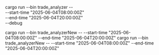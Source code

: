 cargo run --bin trade_analyzer -- \
  --start-time "2025-06-04T08:00:00Z" \
  --end-time "2025-06-04T20:00:00Z" \
  --debug

  cargo run --bin trade_analyzerNew -- --start-time "2025-06-04T08:00:00Z" --end-time "2025-06-04T20:00:00Z"
  cargo run --bin trade_analyzerNew -- --start-time "2025-06-04T08:00:00Z" --end-time "2025-06-04T20:00:00Z"
  